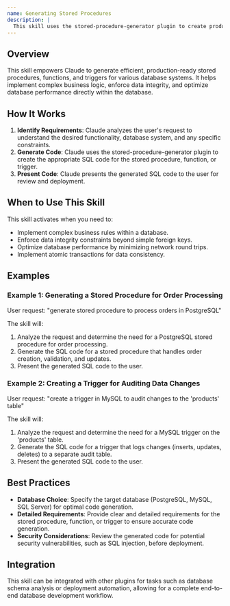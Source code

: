 ```yaml
---
name: Generating Stored Procedures
description: |
  This skill uses the stored-procedure-generator plugin to create production-ready stored procedures, functions, triggers, and custom database logic. It supports PostgreSQL, MySQL, and SQL Server. Use this skill when the user asks to "generate stored procedure", "create database function", "write a trigger", or needs help with "database logic", "optimizing database performance", or "ensuring transaction safety" in their database. The skill is activated by requests related to database stored procedures, functions, or triggers.
---
```


## Overview

This skill empowers Claude to generate efficient, production-ready stored procedures, functions, and triggers for various database systems. It helps implement complex business logic, enforce data integrity, and optimize database performance directly within the database.

## How It Works

1. **Identify Requirements**: Claude analyzes the user's request to understand the desired functionality, database system, and any specific constraints.
2. **Generate Code**: Claude uses the stored-procedure-generator plugin to create the appropriate SQL code for the stored procedure, function, or trigger.
3. **Present Code**: Claude presents the generated SQL code to the user for review and deployment.

## When to Use This Skill

This skill activates when you need to:
- Implement complex business rules within a database.
- Enforce data integrity constraints beyond simple foreign keys.
- Optimize database performance by minimizing network round trips.
- Implement atomic transactions for data consistency.

## Examples

### Example 1: Generating a Stored Procedure for Order Processing

User request: "generate stored procedure to process orders in PostgreSQL"

The skill will:
1. Analyze the request and determine the need for a PostgreSQL stored procedure for order processing.
2. Generate the SQL code for a stored procedure that handles order creation, validation, and updates.
3. Present the generated SQL code to the user.

### Example 2: Creating a Trigger for Auditing Data Changes

User request: "create a trigger in MySQL to audit changes to the 'products' table"

The skill will:
1. Analyze the request and determine the need for a MySQL trigger on the 'products' table.
2. Generate the SQL code for a trigger that logs changes (inserts, updates, deletes) to a separate audit table.
3. Present the generated SQL code to the user.

## Best Practices

- **Database Choice**: Specify the target database (PostgreSQL, MySQL, SQL Server) for optimal code generation.
- **Detailed Requirements**: Provide clear and detailed requirements for the stored procedure, function, or trigger to ensure accurate code generation.
- **Security Considerations**: Review the generated code for potential security vulnerabilities, such as SQL injection, before deployment.

## Integration

This skill can be integrated with other plugins for tasks such as database schema analysis or deployment automation, allowing for a complete end-to-end database development workflow.